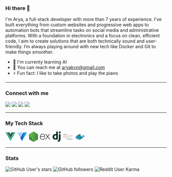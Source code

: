 ### Hi there 👋

I'm Arya, a full-stack developer with more than 7 years of experience. I've built everything from custom websites and progressive web apps to automation bots that streamline tasks on social media and administrative platforms. With a foundation in electronics and a focus on clean, efficient code, I aim to create solutions that are both technically sound and user-friendly. I’m always playing around with new tech like Docker and Git to make things smoother.

- 🌿 I'm currenty learning AI
- 📩 You can reach me at aryakvn@gmail.com
- ⚡ Fun fact: I like to take photos and play the piano

---
### Connect with me
<a href="https://reddit.com/user/aryakvn-/"><img src="https://1000logos.net/wp-content/uploads/2017/05/symbol-Reddit-Logo-390x500.jpg" style="height: 32px"/></a>
<a href="https://instagram.com/aryakvn/"><img src="https://1000logos.net/wp-content/uploads/2017/02/Instagram-Logo-500x281.png" style="height: 32px"/></a>
<a href="https://www.linkedin.com/in/arya-kavian-925994191/"><img src="https://1000logos.net/wp-content/uploads/2017/03/Symbol-LinkedIn-500x500.jpg" style="height: 32px"/></a>
<a href="https://medium.com/@aryakvn"><img src="https://images.icon-icons.com/3041/PNG/512/medium_logo_icon_189223.png" style="height: 32px"/></a>

---
### My Tech Stack
<span><img src="https://raw.githubusercontent.com/devicons/devicon/refs/heads/master/icons/vuejs/vuejs-original.svg" style="height: 32px" /><span/>
<span><img src="https://raw.githubusercontent.com/devicons/devicon/refs/heads/master/icons/vuetify/vuetify-original.svg" style="height: 32px" /><span/>
<span><img src="https://raw.githubusercontent.com/devicons/devicon/refs/heads/master/icons/nodejs/nodejs-original.svg" style="height: 32px" /><span/>
<span><img src="https://raw.githubusercontent.com/devicons/devicon/refs/heads/master/icons/express/express-original.svg" style="height: 32px" /><span/>
<span><img src="https://raw.githubusercontent.com/devicons/devicon/refs/heads/master/icons/django/django-plain.svg" style="height: 32px" /><span/>
<span><img src="https://raw.githubusercontent.com/devicons/devicon/refs/heads/master/icons/djangorest/djangorest-original.svg" style="height: 32px" /><span/>
<span><img src="https://raw.githubusercontent.com/devicons/devicon/refs/heads/master/icons/docker/docker-original.svg" style="height: 32px" /><span/>

---
### Stats
![GitHub User's stars](https://img.shields.io/github/stars/aryakvn)
![GitHub followers](https://img.shields.io/github/followers/aryakvn)
![Reddit User Karma](https://img.shields.io/reddit/user-karma/link/aryakvn-)




